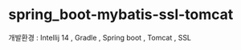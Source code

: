 # spring_boot-mybatis-ssl-tomcat

개발환경 : Intellij 14
		 , Gradle
		 , Spring boot
		 , Tomcat
		 , SSL
		 